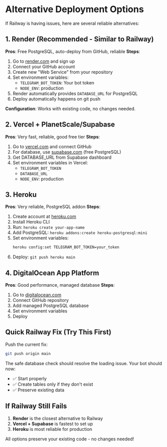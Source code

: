 # Alternative Deployment Options

If Railway is having issues, here are several reliable alternatives:

## 1. Render (Recommended - Similar to Railway)

**Pros**: Free PostgreSQL, auto-deploy from GitHub, reliable
**Steps**:
1. Go to [render.com](https://render.com) and sign up
2. Connect your GitHub account
3. Create new "Web Service" from your repository
4. Set environment variables:
   - `TELEGRAM_BOT_TOKEN`: Your bot token
   - `NODE_ENV`: production
5. Render automatically provides `DATABASE_URL` for PostgreSQL
6. Deploy automatically happens on git push

**Configuration**: Works with existing code, no changes needed.

## 2. Vercel + PlanetScale/Supabase

**Pros**: Very fast, reliable, good free tier
**Steps**:
1. Go to [vercel.com](https://vercel.com) and connect GitHub
2. For database, use [supabase.com](https://supabase.com) (free PostgreSQL)
3. Get DATABASE_URL from Supabase dashboard
4. Set environment variables in Vercel:
   - `TELEGRAM_BOT_TOKEN`
   - `DATABASE_URL`
   - `NODE_ENV`: production

## 3. Heroku

**Pros**: Very reliable, PostgreSQL addon
**Steps**:
1. Create account at [heroku.com](https://heroku.com)
2. Install Heroku CLI
3. Run: `heroku create your-app-name`
4. Add PostgreSQL: `heroku addons:create heroku-postgresql:mini`
5. Set environment variables:
   ```bash
   heroku config:set TELEGRAM_BOT_TOKEN=your_token
   ```
6. Deploy: `git push heroku main`

## 4. DigitalOcean App Platform

**Pros**: Good performance, managed database
**Steps**:
1. Go to [digitalocean.com](https://digitalocean.com/products/app-platform)
2. Connect GitHub repository
3. Add managed PostgreSQL database
4. Set environment variables
5. Deploy

## Quick Railway Fix (Try This First)

Push the current fix:
```bash
git push origin main
```

The safe database check should resolve the loading issue. Your bot should now:
- ✅ Start properly
- ✅ Create tables only if they don't exist  
- ✅ Preserve existing data

## If Railway Still Fails

1. **Render** is the closest alternative to Railway
2. **Vercel + Supabase** is fastest to set up  
3. **Heroku** is most reliable for production

All options preserve your existing code - no changes needed!